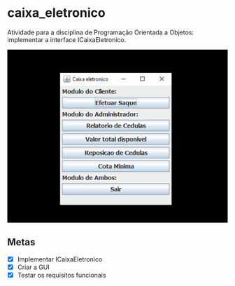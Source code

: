 # caixa_eletronico

Atividade para a disciplina de Programação Orientada a Objetos: implementar a interface ICaixaEletronico.

!["Demonstração da GUI"](/img/demo.gif "Demo da GUI")


## Metas

- [x] Implementar ICaixaEletronico
- [x] Criar a GUI
- [x] Testar os requisitos funcionais
